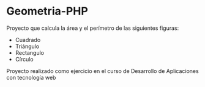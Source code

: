 # Geometria-PHP


Proyecto que calcula la área y el perímetro de las siguientes figuras:

* Cuadrado
* Triángulo
* Rectangulo
* Círculo


Proyecto realizado como ejercicio en el curso de Desarrollo de Aplicaciones con tecnología web
